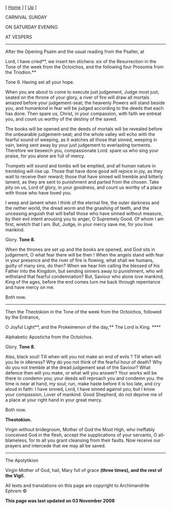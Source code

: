\[ [Home](index.md) \] \[ [Up](carnival_week.md) \]

CARNIVAL SUNDAY

ON SATURDAY EVENING

AT VESPERS

****

After the Opening Psalm and the usual reading from the Psalter, at

Lord, I have cried**, we insert ten stichera: six of the Resurrection in the Tone of the week from the Octoichos, and the following four Prosomia from the Triodion.**

Tone 6. Having set all your hope.

When you are about to come to execute just judgement, Judge most just, seated on the throne of your glory, a river of fire will draw all mortals amazed before your judgement-seat; the heavenly Powers will stand beside you, and humankind in fear will be judged according to the deeds that each has done. Then spare us, Christ, in your compassion, with faith we entreat you, and count us worthy of the destiny of the saved.

The books will be opened and the deeds of mortals will be revealed before the unbearable judgement-seat; and the whole valley will echo with the fearful sound of weeping, as it watches all those that sinned, weeping in vain, being sent away by your just judgement to everlasting torments. Therefore we beseech you, compassionate Lord: spare us who sing your praise, for you alone are full of mercy.

Trumpets will sound and tombs will be emptied, and all human nature in trembling will rise up. Those that have done good will rejoice in joy, as they wait to receive their reward; those that have sinned will tremble and bitterly lament, as they are sent to punishment and parted from the chosen. Take pity on us, Lord of glory, in your goodness, and count us worthy of a place with those who have loved you.

I weep and lament when I think of the eternal fire, the outer darkness and the nether world, the dread worm and the gnashing of teeth, and the unceasing anguish that will befall those who have sinned without measure, by their evil intent arousing you to anger, O Supremely Good. Of whom I am first, wretch that I am. But, Judge, in your mercy save me, for you love mankind.

Glory. **Tone 8.**

When the thrones are set up and the books are opened, and God sits in judgement, O what fear there will be then ! When the angels stand with fear in your presence and the river of fire is flowing, what shall we humans, guilty of many sins, do then? When we hear him calling the blessed of his Father into the Kingdom, but sending sinners away to punishment, who will withstand that fearful condemnation? But, Saviour who alone love mankind, King of the ages, before the end comes turn me back through repentance and have mercy on me.

Both now.

****

Then the Theotokion in the Tone of the week from the Octoichos, followed by the Entrance,

O Joyful Light**, and the Prokeimenon of the day,** The Lord is King. ****

Alphabetic Aposticha from the Octoichos.

Glory. **Tone 8.**

Alas, black soul! Till when will you not make an end of evils ? Till when will you lie in idleness? Why do you not think of the fearful hour of death? Why do you not tremble at the dread judgement seat of the Saviour? What defence then will you make, or what will you answer? Your works will be there to condemn you; your deeds will reproach you and condemn you. the time is near at hand, my soul; run, make haste before it is too late, and cry aloud in faith: I have sinned, Lord, I have sinned against you; but I know your compassion, Lover of mankind. Good Shepherd, do not deprive me of a place at your right hand in your great mercy.

Both now.

**Theotokion.**

Virgin without bridegroom, Mother of God the Most High, who ineffably conceived God in the flesh, accept the supplications of your servants, O all-blameless, for to all you grant cleansing from their faults. Now receive our prayers and intercede that we may all be saved.

****

The Apolytikion

Virgin Mother of God, hail, Mary full of grace **(three times), and the rest of the Vigil.**

All texts and translations on this page are copyright to
Archimandrite Ephrem ©

**This page was last updated on 03 November 2008**
